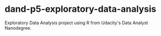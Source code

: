 # dand-p5-exploratory-data-analysis
Exploratory Data Analysis project using R from Udacity's Data Analyst Nanodegree.
